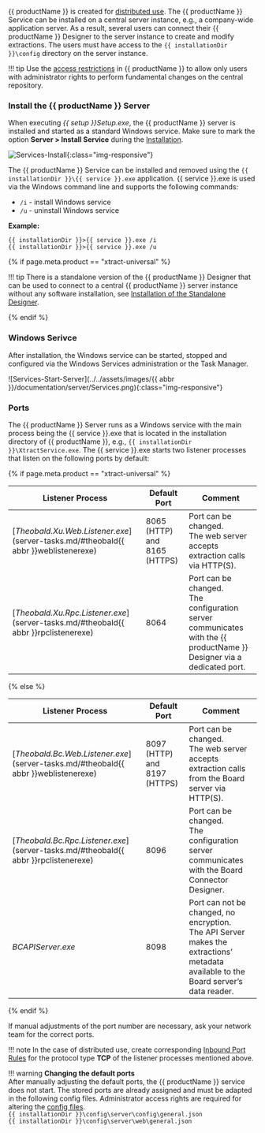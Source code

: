 
{{ productName }} is created for [distributed use](../introduction.md/#software-architecture). 
The {{ productName }} Service can be installed on a central server instance, e.g., a company-wide application server.
As a result, several users can connect their {{ productName }} Designer to the server instance to create and modify extractions.
The users must have access to the `{{ installationDir }}\config` directory on the server instance.


!!! tip
	Use the [access restrictions](../access-restrictions/index.md) in {{ productName }} to allow only users with administrator rights to perform fundamental changes on the central repository. 

### Install the {{ productName }} Server

When executing *{{ setup }}Setup.exe*, the {{ productName }} server is installed and started as a standard Windows service.
Make sure to mark the option **Server > Install Service** during the [Installation](../setup/installation.md).

![Services-Install](../../assets/images/documentation/server/Setup.png){:class="img-responsive"}

The {{ productName }} Service can be installed and removed using the `{{ installationDir }}\{{ service }}.exe` application.
{{ service }}.exe is used via the Windows command line and supports the following commands:

- `/i` - install Windows service
- `/u` - uninstall Windows service


**Example:**
``` console
{{ installationDir }}>{{ service }}.exe /i
{{ installationDir }}>{{ service }}.exe /u
```

{% if page.meta.product == "xtract-universal" %}

!!! tip
	There is a standalone version of the {{ productName }} Designer that can be used to connect to a central {{ productName }} server instance without any software installation, see [Installation of the Standalone Designer](../setup/installation.md/#installation-of-the-standalone-designer).

{% endif %}

### Windows Serivce

After installation, the Windows service can be started, stopped and configured via the Windows Services administration or the Task Manager.

![Services-Start-Server](../../assets/images/{{ abbr }}/documentation/server/Services.png){:class="img-responsive"}

### Ports

The {{ productName }} Server runs as a Windows service with the main process being the {{ service }}.exe that is located in the installation directory of {{ productName }}, e.g., `{{ installationDir }}\XtractService.exe`. 
The {{ service }}.exe starts two listener processes that listen on the following ports by default:

{% if page.meta.product == "xtract-universal" %}

Listener Process| Default Port | Comment
------------ | ------------- |--------
[*Theobald.Xu.Web.Listener.exe*](server-tasks.md/#theobald{{ abbr }}weblistenerexe) | 8065 (HTTP) and 8165 (HTTPS) | Port can be changed. <br>The web server accepts extraction calls via HTTP(S). 
[*Theobald.Xu.Rpc.Listener.exe*](server-tasks.md/#theobald{{ abbr }}rpclistenerexe) | 8064 | Port can be changed. <br>The configuration server communicates with the {{ productName }} Designer via a dedicated port. 

{% else %}

Listener Process| Default Port | Comment
------------ | ------------- | -------------
[*Theobald.Bc.Web.Listener.exe*](server-tasks.md/#theobald{{ abbr }}weblistenerexe) | 8097 (HTTP) and 8197 (HTTPS) | Port can be changed. <br>The web server accepts extraction calls from the Board server via HTTP(S).
[*Theobald.Bc.Rpc.Listener.exe*](server-tasks.md/#theobald{{ abbr }}rpclistenerexe) | 8096 | Port can be changed. <br>The configuration server communicates with the Board Connector Designer.
*BCAPIServer.exe* | 8098 | Port can not be changed, no encryption. <br>The API Server makes the extractions’ metadata available to the Board server’s data reader.

{% endif %}

If manual adjustments of the port number are necessary, ask your network team for the correct ports.

!!! note
	In the case of distributed use, create corresponding [Inbound Port Rules](https://docs.microsoft.com/en-us/windows/security/threat-protection/windows-firewall/create-an-inbound-port-rule) for the protocol type **TCP** of the listener processes mentioned above.

!!! warning
	**Changing the default ports**<br>
	After manually adjusting the default ports, the {{ productName }} service does not start.
	The stored ports are already assigned and must be adapted in the following config files. 
	Administrator access rights are required for altering the [config files](../setup/migration.md/#configuration-files).<br>
	`{{ installationDir }}\config\server\config\general.json`<br>
	`{{ installationDir }}\config\server\web\general.json`


